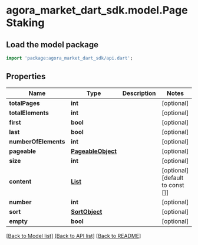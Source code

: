 # agora_market_dart_sdk.model.PageStaking

## Load the model package
```dart
import 'package:agora_market_dart_sdk/api.dart';
```

## Properties
Name | Type | Description | Notes
------------ | ------------- | ------------- | -------------
**totalPages** | **int** |  | [optional] 
**totalElements** | **int** |  | [optional] 
**first** | **bool** |  | [optional] 
**last** | **bool** |  | [optional] 
**numberOfElements** | **int** |  | [optional] 
**pageable** | [**PageableObject**](PageableObject.md) |  | [optional] 
**size** | **int** |  | [optional] 
**content** | [**List<Staking>**](Staking.md) |  | [optional] [default to const []]
**number** | **int** |  | [optional] 
**sort** | [**SortObject**](SortObject.md) |  | [optional] 
**empty** | **bool** |  | [optional] 

[[Back to Model list]](../README.md#documentation-for-models) [[Back to API list]](../README.md#documentation-for-api-endpoints) [[Back to README]](../README.md)


